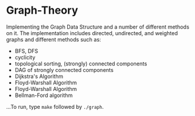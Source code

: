 # Graph-Theory
Implementing the Graph Data Structure and a number of different methods on it.
The implementation includes directed, undirected, and weighted graphs and different methods such as:
- BFS, DFS
- cyclicity
- topological sorting, (strongly) connected components
- DAG of strongly connected components
- Dijkstra's Algorithm
- Floyd-Warshall Algorithm
- Floyd-Warshall Algorithm
- Bellman-Ford algorithm


...To run, type `make` followed by `./graph`.

